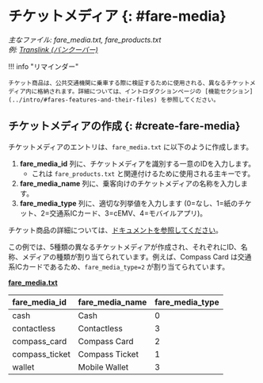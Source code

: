 # チケットメディア {: #fare-media}


*主なファイル: fare_media.txt, fare_products.txt*  
*例: [Translink (バンクーバー)](../intro/#translink-vancouver)*

!!! info "リマインダー" 

    チケット商品は、公共交通機関に乗車する際に検証するために使用される、異なるチケットメディア内に格納されます。詳細については、イントロダクションページの [機能セクション](../intro/#fares-features-and-their-files) を参照してください。

## チケットメディアの作成 {: #create-fare-media}


チケットメディアのエントリは、`fare_media.txt` に以下のように作成します。

1. **fare_media_id** 列に、チケットメディアを識別する一意のIDを入力します。  
    * これは `fare_products.txt` と関連付けるために使用される主キーです。  
2. **fare_media_name** 列に、乗客向けのチケットメディアの名称を入力します。  
3. **fare_media_type** 列に、適切な列挙値を入力します (0=なし、1=紙のチケット、2=交通系ICカード、3=cEMV、4=モバイルアプリ)。

チケット商品の詳細については、[ドキュメントを参照してください](https://gtfs.org/documentation/schedule/reference)。

この例では、5種類の異なるチケットメディアが作成され、それぞれにID、名称、メディアの種類が割り当てられています。例えば、Compass Card は交通系ICカードであるため、`fare_media_type=2` が割り当てられています。

[**fare_media.txt**](../../../reference/#fare_mediatxt)

| fare_media_id | fare_media_name | fare_media_type |
| :---- | :---- | :---- |
| cash | Cash | 0 |
| contactless | Contactless | 3 |
| compass_card | Compass Card | 2 |
| compass_ticket | Compass Ticket | 1 |
| wallet | Mobile Wallet | 3 |
